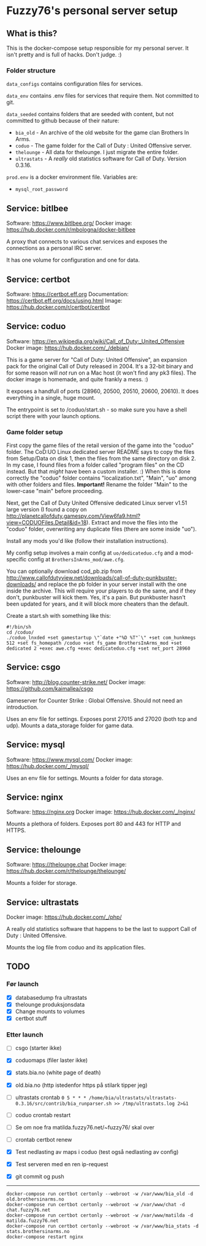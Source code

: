
# Fuzzy76's personal server setup

## What is this?

This is the docker-compose setup responsible for my personal server. It isn't
pretty and is full of hacks. Don't judge. :)

### Folder structure

`data_configs` contains configuration files for services.

`data_env` contains .env files for services that require them. Not committed to git.

`data_seeded` contains folders that are seeded with content, but not committed
to github because of their nature:
  - `bia_old` - An archive of the old website for the game clan Brothers In Arms.
  - `coduo` - The game folder for the Call of Duty : United Offensive server.
  - `thelounge` - All data for thelounge. I just migrate the entire folder.
  - `ultrastats` - A _really_ old statistics software for Call of Duty. Version 0.3.16.

`prod.env` is a docker environment file. Variables are:
  - `mysql_root_password`

## Service: bitlbee

Software: https://www.bitlbee.org/
Docker image: https://hub.docker.com/r/mbologna/docker-bitlbee

A proxy that connects to various chat services and exposes the connections as
a personal IRC server.

It has one volume for configuration and one for data.

## Service: certbot

Software: https://certbot.eff.org
Documentation: https://certbot.eff.org/docs/using.html
Image: https://hub.docker.com/r/certbot/certbot

## Service: coduo

Software: https://en.wikipedia.org/wiki/Call_of_Duty:_United_Offensive
Docker image: https://hub.docker.com/_/debian/

This is a game server for "Call of Duty: United Offensive", an expansion pack
for the original Call of Duty released in 2004. It's a 32-bit binary and for
some reason will _not_ run on a Mac host (it won't find any pk3 files). The
docker image is homemade, and quite frankly a mess. :)

It exposes a handfull of ports (28960, 20500, 20510, 20600, 20610). It does
everything in a single, huge mount.

The entrypoint is set to /coduo/start.sh - so make sure you have a shell script
there with your launch options.

### Game folder setup

First copy the game files of the retail version of the game into the "coduo"
folder. The CoD:UO Linux dedicated server README says to copy the files from
Setup/Data on disk 1, then the files from the same directory on disk 2. In my
case, I found files from a folder called "program files" on the CD instead. But
that _might_ have been a custom installer. :) When this is done correctly the
"coduo" folder contains "localization.txt", "Main", "uo" among with other
folders and files. **Important!** Rename the folder "Main" to the lower-case
"main" before proceeding.

Next, get the Call of Duty United Offensive dedicated Linux server v1.51 large
version (I found a copy on
http://planetcallofduty.gamespy.com/View6fa9.html?view=CODUOFiles.Detail&id=18).
Extract and move the files into the "coduo" folder, overwriting any duplicate
files (there are some inside "uo").

Install any mods you'd like (follow their installation instructions).

My config setup involves a main config at `uo/dedicateduo.cfg` and a
mod-specific config at `BrothersInArms_mod/awe.cfg`.

You can optionally download cod_pb.zip from
http://www.callofdutyview.net/downloads/call-of-duty-punkbuster-downloads/ and
replace the pb folder in your server install with the one inside the archive.
This will require your players to do the same, and if they don't, punkbuster
will kick them. Yes, it's a pain. But punkbuster hasn't been updated for years,
and it will block more cheaters than the default. 

Create a start.sh with something like this:

```
#!/bin/sh
cd /coduo/
./coduo_lnxded +set gamestartup \"`date +"%D %T"`\" +set com_hunkmegs 512 +set fs_homepath /coduo +set fs_game BrothersInArms_mod +set dedicated 2 +exec awe.cfg +exec dedicateduo.cfg +set net_port 28960
```

## Service: csgo

Software: http://blog.counter-strike.net/ 
Docker image: https://github.com/kaimallea/csgo

Gameserver for Counter Strike : Global Offensive. Should not need an
introduction.

Uses an env file for settings. Exposes porst 27015 and 27020 (both tcp and udp).
Mounts a data_storage folder for game data.

## Service: mysql

Software: https://www.mysql.com/ 
Docker image: https://hub.docker.com/_/mysql/

Uses an env file for settings. Mounts a folder for data storage.

## Service: nginx

Software: https://nginx.org
Docker image: https://hub.docker.com/_/nginx/

Mounts a plethora of folders. Exposes port 80 and 443 for HTTP and HTTPS.

## Service: thelounge

Software: https://thelounge.chat
Docker image: https://hub.docker.com/r/thelounge/thelounge/

Mounts a folder for storage.

## Service: ultrastats

Docker image: https://hub.docker.com/_/php/

A really old statistics software that happens to be the last to support Call of
Duty : United Offensive.

Mounts the log file from coduo and its application files.


## TODO

### Før launch

- [x] databasedump fra ultrastats
- [x] thelounge produksjonsdata
- [x] Change mounts to volumes
- [x] certbot stuff

### Etter launch

- [ ] csgo (starter ikke)
- [x] coduomaps (filer laster ikke)
- [x] stats.bia.no (white page of death)
- [x] old.bia.no (http istedenfor https på stilark tipper jeg)

- [ ] ultrastats crontab `0 5 * * * /home/bia/ultrastats/ultrastats-0.3.16/src/contrib/bia_runparser.sh >> /tmp/ultrastats.log 2>&1`
- [ ] coduo crontab restart
- [ ] Se om noe fra matilda.fuzzy76.net/~fuzzy76/ skal over
- [ ] crontab certbot renew
- [x] Test nedlasting av maps i coduo (test også nedlasting av config)
- [x] Test serveren med en ren ip-request
- [x] git commit og push


---

```
docker-compose run certbot certonly --webroot -w /var/www/bia_old -d old.brothersinarms.no 
docker-compose run certbot certonly --webroot -w /var/www/chat -d chat.fuzzy76.net
docker-compose run certbot certonly --webroot -w /var/www/matilda -d matilda.fuzzy76.net
docker-compose run certbot certonly --webroot -w /var/www/bia_stats -d stats.brothersinarms.no
docker-compose restart nginx
```
